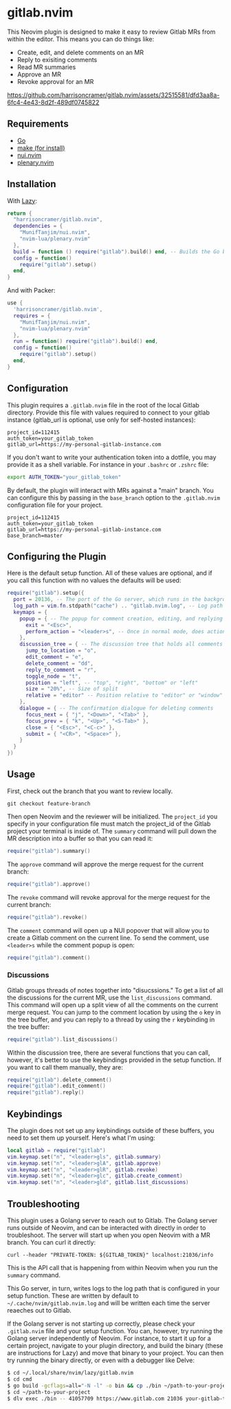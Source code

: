 # gitlab.nvim

This Neovim plugin is designed to make it easy to review Gitlab MRs from within the editor. This means you can do things like:

- Create, edit, and delete comments on an MR
- Reply to exisiting comments
- Read MR summaries
- Approve an MR
- Revoke approval for an MR

https://github.com/harrisoncramer/gitlab.nvim/assets/32515581/dfd3aa8a-6fc4-4e43-8d2f-489df0745822

## Requirements

- <a href="https://go.dev/">Go</a>
- <a href="https://www.gnu.org/software/make/manual/make.html">make (for install)</a>
- <a href="https://github.com/MunifTanjim/nui.nvim">nui.nvim</a>
- <a href="https://github.com/nvim-lua/plenary.nvim">plenary.nvim</a>

## Installation

With <a href="https://github.com/folke/lazy.nvim">Lazy</a>:

```lua
return {
  "harrisoncramer/gitlab.nvim",
  dependencies = {
    "MunifTanjim/nui.nvim",
    "nvim-lua/plenary.nvim"
  },
  build = function () require("gitlab").build() end, -- Builds the Go binary
  config = function()
    require("gitlab").setup()
  end,
}
```

And with Packer:

```lua
use {
  'harrisoncramer/gitlab.nvim',
  requires = {
    "MunifTanjim/nui.nvim",
    "nvim-lua/plenary.nvim"
  },
  run = function() require("gitlab").build() end,
  config = function()
    require("gitlab").setup()
  end,
}
```

## Configuration

This plugin requires a `.gitlab.nvim` file in the root of the local Gitlab directory. Provide this file with values required to connect to your gitlab instance (gitlab_url is optional, use only for self-hosted instances):

```
project_id=112415
auth_token=your_gitlab_token
gitlab_url=https://my-personal-gitlab-instance.com
```

If you don't want to write your authentication token into a dotfile, you may provide it as a shell variable. For instance in your `.bashrc` or `.zshrc` file:

```bash
export AUTH_TOKEN="your_gitlab_token"
```

By default, the plugin will interact with MRs against a "main" branch. You can configure this by passing in the `base_branch` option to the `.gitlab.nvim` configuration file for your project.

```
project_id=112415
auth_token=your_gitlab_token
gitlab_url=https://my-personal-gitlab-instance.com
base_branch=master
```

## Configuring the Plugin


Here is the default setup function. All of these values are optional, and if you call this function with no values the defaults will be used:

```lua
require("gitlab").setup({
  port = 20136, -- The port of the Go server, which runs in the background
  log_path = vim.fn.stdpath("cache") .. "gitlab.nvim.log", -- Log path for the Go server
  keymaps = {
    popup = { -- The popup for comment creation, editing, and replying
      exit = "<Esc>",
      perform_action = "<leader>s", -- Once in normal mode, does action
    },
    discussion_tree = { -- The discussion tree that holds all comments
      jump_to_location = "o",
      edit_comment = "e",
      delete_comment = "dd",
      reply_to_comment = "r",
      toggle_node = "t",
      position = "left", -- "top", "right", "bottom" or "left"
      size = "20%", -- Size of split
      relative = "editor" -- Position relative to "editor" or "window"
    },
    dialogue = { -- The confirmation dialogue for deleting comments
      focus_next = { "j", "<Down>", "<Tab>" },
      focus_prev = { "k", "<Up>", "<S-Tab>" },
      close = { "<Esc>", "<C-c>" },
      submit = { "<CR>", "<Space>" },
    }
  }
})
```

## Usage

First, check out the branch that you want to review locally. 

```
git checkout feature-branch
```

Then open Neovim and the reviewer will be initialized. The `project_id` you specify in your configuration file must match the project_id of the Gitlab project your terminal is inside of. The `summary` command will pull down the MR description into a buffer so that you can read it:

```lua
require("gitlab").summary()
```

The `approve` command will approve the merge request for the current branch:

```lua
require("gitlab").approve()
```

The `revoke` command will revoke approval for the merge request for the current branch:

```lua
require("gitlab").revoke()
```

The `comment` command will open up a NUI popover that will allow you to create a Gitlab comment on the current line. To send the comment, use `<leader>s` while the comment popup is open:

```lua
require("gitlab").comment()
```

### Discussions

Gitlab groups threads of notes together into "disucssions." To get a list of all the discussions for the current MR, use the `list_discussions` command. This command will open up a split view of all the comments on the current merge request. You can jump to the comment location by using the `o` key in the tree buffer, and you can reply to a thread by using the `r` keybinding in the tree buffer:

```lua
require("gitlab").list_discussions()
```

Within the discussion tree, there are several functions that you can call, however, it's better to use the keybindings provided in the setup function. If you want to call them manually, they are:

```lua
require("gitlab").delete_comment()
require("gitlab").edit_comment()
require("gitlab").reply()
```

## Keybindings

The plugin does not set up any keybindings outside of these buffers, you need to set them up yourself. Here's what I'm using:

```lua
local gitlab = require("gitlab")
vim.keymap.set("n", "<leader>gls", gitlab.summary)
vim.keymap.set("n", "<leader>glA", gitlab.approve)
vim.keymap.set("n", "<leader>glR", gitlab.revoke)
vim.keymap.set("n", "<leader>glc", gitlab.create_comment)
vim.keymap.set("n", "<leader>gld", gitlab.list_discussions)
```

## Troubleshooting

This plugin uses a Golang server to reach out to Gitlab. The Golang server runs outside of Neovim, and can be interacted with directly in order to troubleshoot. The server will start up when you open Neovim with a MR branch. You can curl it directly:

```
curl --header "PRIVATE-TOKEN: ${GITLAB_TOKEN}" localhost:21036/info
```

This is the API call that is happening from within Neovim when you run the `summary` command.

This Go server, in turn, writes logs to the log path that is configured in your setup function. These are written by default to `~/.cache/nvim/gitlab.nvim.log` and will be written each time the server reaeches out to Gitlab. 

If the Golang server is not starting up correctly, please check your `.gitlab.nvim` file and your setup function. You can, however, try running the Golang server independently of Neovim. For instance, to start it up for a certain project, navigate to your plugin directory, and build the binary (these are instructions for Lazy) and move that binary to your project. You can then try running the binary directly, or even with a debugger like Delve:

```bash
$ cd ~/.local/share/nvim/lazy/gitlab.nvim
$ cd cmd
$ go build -gcflags=all="-N -l" -o bin && cp ./bin ~/path-to-your-project
$ cd ~/path-to-your-project
$ dlv exec ./bin -- 41057709 https://www.gitlab.com 21036 your-gitlab-token
```
